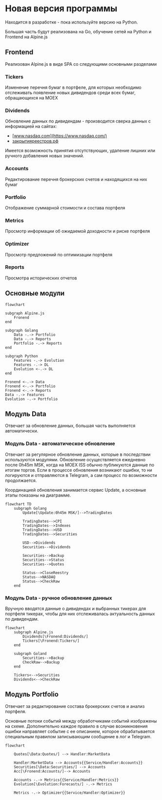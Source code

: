 # Новая версия программы

Находится в разработке - пока используйте версию на Python.

Большая часть будут реализована на Go, обучение сетей на Python и Frontend на Alpine.js

## Frontend

Реализован Alpine.js в виде SPA со следующими основными разделами

### Tickers

Изменение перечня бумаг в портфеле, для которых необходимо отслеживать появление новых дивидендов среди всех бумаг, 
обращающихся на MOEX

### Dividends

Обновление данных по дивидендам - производится сверка данных с информацией на сайтах:

- [www.nasdaq.com](https://www.nasdaq.com/)
- [закрытияреестров.рф](https://закрытияреестров.рф/)

Имеется возможность принятия отсутствующих, удаление лишних или ручного добавления новых значений.

### Accounts

Редактирование перечня брокерских счетов и находящихся на них бумаг

### Portfolio

Отображение суммарной стоимости и состава портфеля

### Metrics

Просмотр информации об ожидаемой доходности и риске портфеля

### Optimizer

Просмотр предложений по оптимизации портфеля

### Reports

Просмотра исторических отчетов

## Основные модули
```mermaid
flowchart

subgraph Alpine.js
    Fronend
end

subgraph Golang
    Data -.-> Portfolio
    Data -.-> Reports
    Portfolio -.-> Reports
end

subgraph Python
    Features -.-> Evolution
    Features -.-> DL
    Evolution <-.-> DL
end

Fronend <-.-> Data
Fronend <-.-> Portfolio
Fronend <-.-> Reports
Data -.-> Features
Evolution -.-> Portfolio
```

## Модуль Data

Отвечает за обновление данных, большая часть выполняется автоматически.

### Модуль Data - автоматическое обновление
Отвечает за регулярное обновление данных, которые в последствии используются модулями. Обновление осуществляется 
ежедневно после 0h45m MSK, когда на MOEX ISS обычно публикуются данные по итогам торгов. Если в процессе обновления 
возникают ошибки, то ни логируются и отправляются в Telegram, а сам процесс по возможности продолжается.  

Координацией обновления занимается сервис Update, а основные этапы показаны на диаграмме.

```mermaid
flowchart TD
    subgraph Golang
        Update[\Update:0h45m MSK/]-->TradingDates
        
        TradingDates-->CPI
        TradingDates-->Indexes
        TradingDates-->USD
        TradingDates-->Securities
        
        USD-->Dividends
        Securities-->Dividends
        
        Securities-->Backup
        Securities-->Status
        Securities-->Quotes
        
        Status-->CloseReestry
        Status-->NASDAQ
        Status-->CheckRaw
    end
```

### Модуль Data - ручное обновление данных

Вручную вводятся данные о дивидендах и выбранных тикерах для портфеля тикерах, чтобы для них отслеживалась актуальность
данных по дивидендам.

```mermaid
flowchart
    subgraph Alpine.js
        Dividends[\Fronend:Dividends/]
        Tickers[\Fronend:Tickers/]
    end
    
    subgraph Goland
        Securities-->Backup
        CheckRaw-->Backup
    end

    Tickers<-->Securities
    Dividends<-->CheckRaw
```

## Модуль Portfolio

Отвечает за редактирование состава брокерских счетов и анализ портфеля.

Основные потоки событий между обработчиками событий изображены на схеме. Дополнительно каждое правило в случае
возникновения ошибки направляет событие с ее описанием, которое обрабатывается специальным правилом записывающим
сообщение в лог и Telegram.

```mermaid
flowchart

    Quotes[\Data:Quotes/] --> Handler:MarketData
    
    Handler:MarketData --> Accounts{{Service/Handler:Accounts}}
    Securities[\Data:Securities/] --> Accounts
    Acc[\Fronend:Accounts/]--> Accounts
    
    Accounts -.-> Metrics{{Service/Handler:Metrics}}
    Evolution[\Evolution:Forecasts/] -.-> Metrics
    
    Metrics -.-> Optimizer{{Service/Handler:Optimizer}}
```